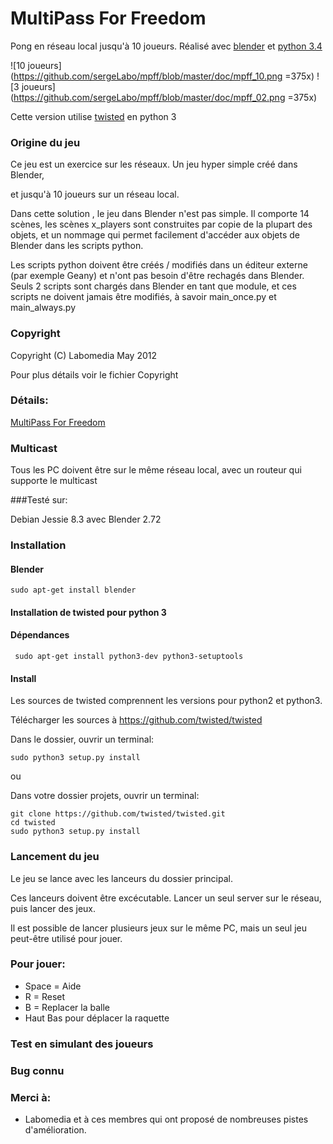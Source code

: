 # MultiPass For Freedom

Pong en réseau local jusqu'à 10 joueurs. Réalisé avec [blender](https://www.blender.org/) et [python 3.4](https://www.python.org/)

![10 joueurs](https://github.com/sergeLabo/mpff/blob/master/doc/mpff_10.png =375x)
![3 joueurs](https://github.com/sergeLabo/mpff/blob/master/doc/mpff_02.png =375x)

Cette version utilise [twisted](https://twistedmatrix.com/trac/) en python 3

### Origine du jeu

Ce jeu est un exercice sur les réseaux. Un jeu hyper simple créé dans Blender,

et jusqu'à 10 joueurs sur un réseau local.

Dans cette solution , le jeu dans Blender n'est pas simple. Il comporte 14 scènes,
les scènes x_players sont construites par copie de la plupart des objets, et un
nommage qui permet facilement d'accéder aux objets de Blender dans les scripts python.

Les scripts python doivent être créés / modifiés dans un éditeur externe (par exemple Geany)
et n'ont pas besoin d'être rechagés dans Blender. Seuls 2 scripts sont chargés
dans Blender en tant que module, et ces scripts ne doivent jamais être modifiés,
à savoir main_once.py et main_always.py

### Copyright

Copyright (C) Labomedia May 2012

Pour plus détails voir le fichier Copyright

### Détails:

[MultiPass For Freedom]()

### Multicast

Tous les PC doivent être sur le même réseau local,
avec un routeur qui supporte le multicast

###Testé sur:

Debian Jessie 8.3 avec Blender 2.72

### Installation
#### Blender

~~~text
sudo apt-get install blender
~~~

#### Installation de twisted pour python 3
#### Dépendances

~~~text
 sudo apt-get install python3-dev python3-setuptools
~~~

#### Install

Les sources de twisted comprennent les versions pour python2 et python3.

Télécharger les sources à https://github.com/twisted/twisted

Dans le dossier, ouvrir un terminal:

~~~text
sudo python3 setup.py install
~~~

ou

Dans votre dossier projets, ouvrir un terminal:

~~~text
git clone https://github.com/twisted/twisted.git
cd twisted
sudo python3 setup.py install
~~~

### Lancement du jeu

Le jeu se lance avec les lanceurs du dossier principal.

Ces lanceurs doivent être excécutable. Lancer un seul server sur le réseau, puis lancer des jeux.

Il est possible de lancer plusieurs jeux sur le même PC, mais un seul jeu
peut-être utilisé pour jouer.

### Pour jouer:

- Space = Aide
- R = Reset
- B = Replacer la balle
- Haut Bas pour déplacer la raquette

### Test en simulant des joueurs


### Bug connu



### Merci à:

 - Labomedia et à ces membres qui ont proposé de nombreuses pistes d'amélioration.

